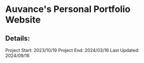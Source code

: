 # Auvance's Personal Portfolio Website
## Details:
Project Start: 2023/10/19
Project End: 2024/03/16
Last Updated: 2024/09/16
